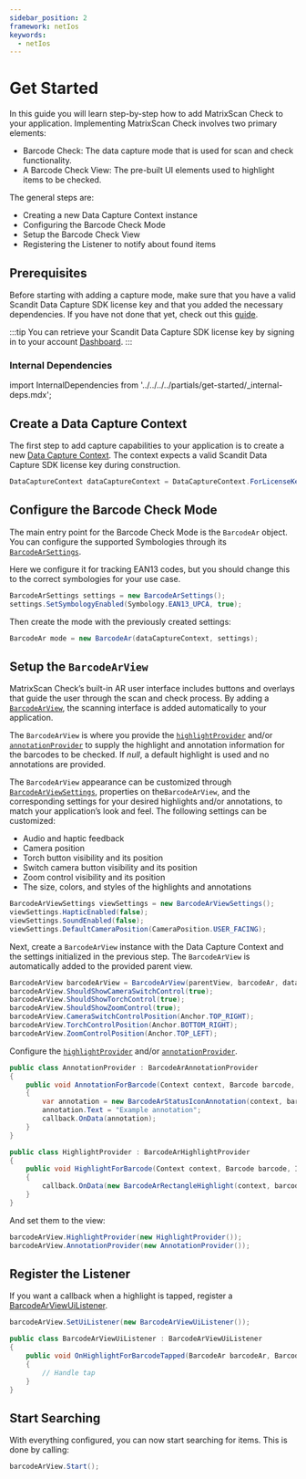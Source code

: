 ```yaml
---
sidebar_position: 2
framework: netIos
keywords:
  - netIos
---
```


# Get Started

In this guide you will learn step-by-step how to add MatrixScan Check to your application. Implementing MatrixScan Check involves two primary elements:

- Barcode Check: The data capture mode that is used for scan and check functionality.
- A Barcode Check View: The pre-built UI elements used to highlight items to be checked.

The general steps are:

- Creating a new Data Capture Context instance
- Configuring the Barcode Check Mode
- Setup the Barcode Check View
- Registering the Listener to notify about found items

## Prerequisites

Before starting with adding a capture mode, make sure that you have a valid Scandit Data Capture SDK license key and that you added the necessary dependencies. If you have not done that yet, check out this [guide](/sdks/net/ios/add-sdk).

:::tip
You can retrieve your Scandit Data Capture SDK license key by signing in to your account [Dashboard](https://ssl.scandit.com/dashboard/sign-in).
:::

### Internal Dependencies

import InternalDependencies from '../../../../partials/get-started/_internal-deps.mdx';

<InternalDependencies/>

## Create a Data Capture Context

The first step to add capture capabilities to your application is to create a new [Data Capture Context](https://docs.scandit.com/data-capture-sdk/dotnet.ios/core/api/data-capture-context.html#class-scandit.datacapture.core.DataCaptureContext). The context expects a valid Scandit Data Capture SDK license key during construction.

```csharp
DataCaptureContext dataCaptureContext = DataCaptureContext.ForLicenseKey("-- ENTER YOUR SCANDIT LICENSE KEY HERE --");
```

## Configure the Barcode Check Mode

The main entry point for the Barcode Check Mode is the `BarcodeAr` object. You can configure the supported Symbologies through its [`BarcodeArSettings`](https://docs.scandit.com/data-capture-sdk/dotnet.ios/barcode-capture/api/barcode-ar-settings.html).

Here we configure it for tracking EAN13 codes, but you should change this to the correct symbologies for your use case.

```csharp
BarcodeArSettings settings = new BarcodeArSettings();
settings.SetSymbologyEnabled(Symbology.EAN13_UPCA, true);
```

Then create the mode with the previously created settings:

```csharp
BarcodeAr mode = new BarcodeAr(dataCaptureContext, settings);
```

## Setup the `BarcodeArView`

MatrixScan Check’s built-in AR user interface includes buttons and overlays that guide the user through the scan and check process. By adding a [`BarcodeArView`](https://docs.scandit.com/data-capture-sdk/dotnet.ios/barcode-capture/api/ui/barcode-ar-view.html#class-scandit.datacapture.barcode.check.ui.BarcodeArView), the scanning interface is added automatically to your application.

The `BarcodeArView` is where you provide the [`highlightProvider`](https://docs.scandit.com/data-capture-sdk/dotnet.ios/barcode-capture/api/ui/barcode-ar-view.html#property-scandit.datacapture.barcode.check.ui.BarcodeArView.HighlightProvider) and/or [`annotationProvider`](https://docs.scandit.com/data-capture-sdk/dotnet.ios/barcode-capture/api/ui/barcode-ar-view.html#property-scandit.datacapture.barcode.check.ui.BarcodeArView.AnnotationProvider) to supply the highlight and annotation information for the barcodes to be checked. If *null*, a default highlight is used and no annotations are provided.

The `BarcodeArView` appearance can be customized through [`BarcodeArViewSettings`](https://docs.scandit.com/data-capture-sdk/dotnet.ios/barcode-capture/api/ui/barcode-ar-view-settings.html#class-scandit.datacapture.barcode.check.ui.BarcodeArViewSettings), properties on the`BarcodeArView`, and the corresponding settings for your desired highlights and/or annotations, to match your application’s look and feel. The following settings can be customized:

* Audio and haptic feedback
* Camera position
* Torch button visibility and its position
* Switch camera button visibility and its position
* Zoom control visibility and its position
* The size, colors, and styles of the highlights and annotations

```csharp
BarcodeArViewSettings viewSettings = new BarcodeArViewSettings();
viewSettings.HapticEnabled(false);
viewSettings.SoundEnabled(false);
viewSettings.DefaultCameraPosition(CameraPosition.USER_FACING);
```

Next, create a `BarcodeArView` instance with the Data Capture Context and the settings initialized in the previous step. The `BarcodeArView` is automatically added to the provided parent view.

```csharp
BarcodeArView barcodeArView = BarcodeArView(parentView, barcodeAr, dataCaptureContext, viewSettings);
barcodeArView.ShouldShowCameraSwitchControl(true);
barcodeArView.ShouldShowTorchControl(true);
barcodeArView.ShouldShowZoomControl(true);
barcodeArView.CameraSwitchControlPosition(Anchor.TOP_RIGHT);
barcodeArView.TorchControlPosition(Anchor.BOTTOM_RIGHT);
barcodeArView.ZoomControlPosition(Anchor.TOP_LEFT);
```

Configure the [`highlightProvider`](https://docs.scandit.com/data-capture-sdk/dotnet.ios/barcode-capture/api/ui/barcode-ar-view.html#property-scandit.datacapture.barcode.check.ui.BarcodeArView.HighlightProvider) and/or [`annotationProvider`](https://docs.scandit.com/data-capture-sdk/dotnet.ios/barcode-capture/api/ui/barcode-ar-view.html#property-scandit.datacapture.barcode.check.ui.BarcodeArView.AnnotationProvider).

```csharp
public class AnnotationProvider : BarcodeArAnnotationProvider
{
    public void AnnotationForBarcode(Context context, Barcode barcode, ICallback callback)
    {
        var annotation = new BarcodeArStatusIconAnnotation(context, barcode);
        annotation.Text = "Example annotation";
        callback.OnData(annotation);
    }
}

public class HighlightProvider : BarcodeArHighlightProvider
{
    public void HighlightForBarcode(Context context, Barcode barcode, ICallback callback)
    {
        callback.OnData(new BarcodeArRectangleHighlight(context, barcode));
    }
}
```

And set them to the view:

```csharp
barcodeArView.HighlightProvider(new HighlightProvider());
barcodeArView.AnnotationProvider(new AnnotationProvider());
```

## Register the Listener

If you want a callback when a highlight is tapped, register a [BarcodeArViewUiListener](https://docs.scandit.com/data-capture-sdk/dotnet.ios/barcode-capture/api/ui/barcode-ar-view.html#interface-scandit.datacapture.barcode.check.ui.IBarcodeArViewUiListener).

```csharp
barcodeArView.SetUiListener(new BarcodeArViewUiListener());

public class BarcodeArViewUiListener : BarcodeArViewUiListener
{
    public void OnHighlightForBarcodeTapped(BarcodeAr barcodeAr, Barcode barcode, BarcodeArHighlight highlight, View highlightView)
    {
        // Handle tap
    }
}
```

## Start Searching

With everything configured, you can now start searching for items. This is done by calling:

```csharp
barcodeArView.Start();
```
